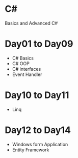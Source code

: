# C#
Basics and Advanced C#
# Day01 to Day09
* C# Basics
* C# OOP
* C# interfaces
* Event Handler
# Day10 to Day11
* Linq
# Day12 to Day14
* Windows form Application
* Entity Framework
